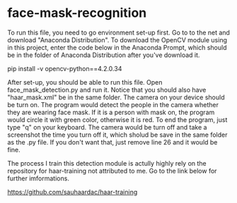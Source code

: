 # face-mask-recognition

To run this file, you need to go environment set-up first. Go to to the net and download "Anaconda Distribution".
To download the OpenCV module using in this project, enter the code below in the Anaconda Prompt, which should be in the folder of Anaconda Distribution after you've download it.

   pip install -v opencv-python==4.2.0.34

After set-up, you should be able to run this file. Open face_mask_detection.py and run it. Notice that you should also have "haar_mask.xml" be in the same folder.
The camera on your device should be turn on. The program would detect the people in the camera whether they are wearing face mask.
If it is a person with mask on, the program would circle it with green color, otherwise it is red.
To end the program, just type "q" on your keyboard. The camera would be turn off and take a screenshot the time you turn off it, which sholud be save in the same folder as the .py file.
If you don't want that, just remove line 26 and it would be fine.

The process I train this detection module is actully highly rely on the repository for haar-training not attributed to me.
Go to the link below for further imformations.
  
  https://github.com/sauhaardac/haar-training

